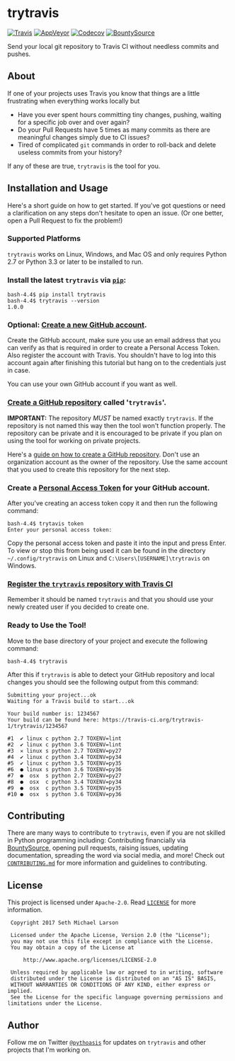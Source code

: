 # trytravis

[![Travis](https://img.shields.io/travis/SethMichaelLarson/trytravis/master.svg?style=flat)](https://travis-ci.org/SethMichaelLarson/trytravis)
[![AppVeyor](https://img.shields.io/appveyor/ci/SethMichaelLarson/trytravis/master.svg?style=flat)](https://travis-ci.org/SethMichaelLarson/trytravis)
[![Codecov](https://img.shields.io/codecov/c/github/SethMichaelLarson/trytravis/master.svg?style=flat)](https://codecov.io/gh/SethMichaelLarson/trytravis)
[![BountySource](https://img.shields.io/badge/donate-bountysource-brightgreen.svg?style=flat)](https://salt.bountysource.com/teams/trytravis)

Send your local git repository to Travis CI without needless commits and pushes.

## About

If one of your projects uses Travis you know that things are a little frustrating when
everything works locally but 

- Have you ever spent hours committing tiny changes, pushing, waiting for a specific job over and over again?
- Do your Pull Requests have 5 times as many commits as there are meaningful changes simply due to CI issues?
- Tired of complicated `git` commands in order to roll-back and delete useless commits from your history?

If any of these are true, `trytravis` is the tool for you.

## Installation and Usage

Here's a short guide on how to get started. If you've got questions or need
a clarification on any steps don't hesitate to open an issue. (Or one better,
open a Pull Request to fix the problem!)

### Supported Platforms

`trytravis` works on Linux, Windows, and Mac OS and only requires
Python 2.7 or Python 3.3 or later to be installed to run.

### Install the latest `trytravis` via [`pip`](https://pip.pypa.io/en/stable/):
```
bash-4.4$ pip install trytravis
bash-4.4$ trytravis --version
1.0.0
```

### Optional: [Create a new GitHub account](https://help.github.com/articles/signing-up-for-a-new-github-account/).

Create the GitHub account, make sure you use an email address that you
can verify as that is required in order to create a Personal Access Token.
Also register the account with Travis. You shouldn't have to log into this
account again after finishing this tutorial but hang on to the credentials
just in case.

You can use your own GitHub account if you want as well.

### [Create a GitHub repository](https://github.com/new) called '`trytravis`'.

**IMPORTANT:** The repository *MUST* be named exactly `trytravis`. If the repository
is not named this way then the tool won't function properly. The repository can be private
and it is encouraged to be private if you plan on using the tool for working on private
projects.

Here's a [guide on how to create a GitHub repository](https://help.github.com/articles/create-a-repo/).
Don't use an organization account as the owner of the repository.
Use the same account that you used to create this repository for the next step.

### Create a [Personal Access Token](https://help.github.com/articles/creating-a-personal-access-token-for-the-command-line/) for your GitHub account.

After you've creating an access token copy it and then run the following command:

```
bash-4.4$ trytavis token
Enter your personal access token: 
```

Copy the personal access token and paste it into the input and press Enter.
To view or stop this from being used it can be found in the directory `~/.config/trytravis`
on Linux and `C:\Users\[USERNAME]\trytravis` on Windows.

### [Register the `trytravis` repository with Travis CI](https://docs.travis-ci.com/user/getting-started/)

Remember it should be named `trytravis` and that you should use your newly created
user if you decided to create one.

### Ready to Use the Tool!

Move to the base directory of your project and execute the following command:

  ```
  bash-4.4$ trytravis
  ```

After this if `trytravis` is able to detect your GitHub repository and local changes
you should see the following output from this command:

```
Submitting your project...ok
Waiting for a Travis build to start...ok

Your build number is: 1234567
Your build can be found here: https://travis-ci.org/trytravis-1/trytravis/1234567

#1  ✔ linux c python 2.7 TOXENV=lint
#2  ✔ linux c python 3.6 TOXENV=lint
#3  ✕ linux s python 2.7 TOXENV=py27
#4  ✔ linux c python 3.4 TOXENV=py34
#5  ✔ linux c python 3.5 TOXENV=py35
#6  ● linux s python 3.6 TOXENV=py36
#7  ●  osx  s python 2.7 TOXENV=py27
#8  ●  osx  c python 3.4 TOXENV=py34
#9  ●  osx  c python 3.5 TOXENV=py35
#10 ●  osx  s python 3.6 TOXENV=py36
```

## Contributing

There are many ways to contribute to `trytravis`, even if you are not skilled in Python programming
including: Contributing financially via [BountySource](https://salt.bountysource.com/teams/trytravis),
opening pull requests, raising issues, updating documentation, spreading the word via social media,
and more! Check out [`CONTRIBUTING.md`](https://github.com/SethMichaelLarson/trytravis/blob/master/CONTRIBUTING.md)
for more information and guidelines to contributing.

## License

This project is licensed under `Apache-2.0`. Read [`LICENSE`](https://github.com/SethMichaelLarson/trytravis/blob/master/LICENSE) for more information.

```
 Copyright 2017 Seth Michael Larson

 Licensed under the Apache License, Version 2.0 (the "License");
 you may not use this file except in compliance with the License.
 You may obtain a copy of the License at

     http://www.apache.org/licenses/LICENSE-2.0

 Unless required by applicable law or agreed to in writing, software
 distributed under the License is distributed on an "AS IS" BASIS,
 WITHOUT WARRANTIES OR CONDITIONS OF ANY KIND, either express or implied.
 See the License for the specific language governing permissions and
limitations under the License.
```

## Author

Follow me on Twitter [`@pythoasis`](https://twitter.com/pythoasis)
for updates on `trytravis` and other projects that I'm working on.
